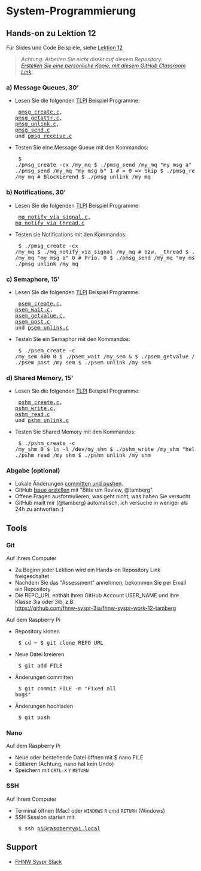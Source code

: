 # System-Programmierung
## Hands-on zu Lektion 12
Für Slides und Code Beispiele, siehe [Lektion 12](../../../fhnw-syspr/blob/master/12/README.md)

> *Achtung: Arbeiten Sie nicht direkt auf diesem Repository.*<br/>
> *[Erstellen Sie eine persönliche Kopie, mit diesem GitHub Classroom Link](https://classroom.github.com/a/gngE3Gkg).*

### a) Message Queues, 30'
* Lesen Sie die folgenden [TLPI](http://man7.org/tlpi/) Beispiel Programme:<pre>
[pmsg_create.c](http://man7.org/tlpi/code/online/book/pmsg/pmsg_create.c.html), [pmsg_getattr.c](http://man7.org/tlpi/code/online/book/pmsg/pmsg_getattr.c.html), [pmsg_unlink.c](http://man7.org/tlpi/code/online/book/pmsg/pmsg_unlink.c.html), [pmsg_send.c](http://man7.org/tlpi/code/online/book/pmsg/pmsg_send.c.html) und [pmsg_receive.c](http://man7.org/tlpi/code/online/book/pmsg/pmsg_receive.c.html)</pre>
* Testen Sie eine Message Queue mit den Kommandos:<pre>
    $ ./pmsg_create -cx /my_mq
    $ ./pmsg_send /my_mq "my msg a" 0 # Prio. 0
    $ ./pmsg_send /my_mq "my msg b" 1 # > 0 => Skip
    $ ./pmsg_receive /my_mq # Blockierend
    $ ./pmsg_unlink /my_mq</pre>

### b) Notifications, 30'
* Lesen Sie die folgenden [TLPI](http://man7.org/tlpi/) Beispiel Programme:<pre>
[mq_notify_via_signal.c](http://man7.org/tlpi/code/online/book/pmsg/mq_notify_via_signal.c.html), [mq_notify_via_thread.c](http://man7.org/tlpi/code/online/book/pmsg/mq_notify_via_thread.c.html)</pre>
* Testen sie Notifications mit den Kommandos:<pre>
$ ./pmsg_create -cx /my_mq
$ ./mq_notify_via_signal /my_mq # bzw. _thread
$ ./pmsg_send /my_mq "my msg a" 0 # Prio. 0
$ ./pmsg_send /my_mq "my msg b" 0
$ ./pmsg_unlink /my_mq</pre>

### c) Semaphore, 15'
* Lesen Sie die folgenden [TLPI](http://man7.org/tlpi/) Beispiel Programme:<pre>
[psem_create.c](http://man7.org/tlpi/code/online/book/psem/psem_create.c.html), [psem_wait.c](http://man7.org/tlpi/code/online/book/psem/psem_wait.c.html), [psem_getvalue.c](http://man7.org/tlpi/code/online/book/psem/psem_getvalue.c.html), [psem_post.c](http://man7.org/tlpi/code/online/book/psem/psem_post.c.html) und [psem_unlink.c](http://man7.org/tlpi/code/online/book/psem/psem_unlink.c.html)</pre>
* Testen Sie ein Semaphor mit den Kommandos:<pre>
$ ./psem_create -c /my_sem 600 0
$ ./psem_wait /my_sem &
$ ./psem_getvalue /my_sem
$ ./psem_post /my_sem
$ ./psem_unlink /my_sem</pre>

### d) Shared Memory, 15'
* Lesen Sie die folgenden [TLPI](http://man7.org/tlpi/) Beispiel Programme:<pre>
[pshm_create.c](http://man7.org/tlpi/code/online/book/pshm/pshm_create.c.html), [pshm_write.c](http://man7.org/tlpi/code/online/book/pshm/pshm_write.c.html), [pshm_read.c](http://man7.org/tlpi/code/online/book/pshm/pshm_read.c.html) und [pshm_unlink.c](http://man7.org/tlpi/code/online/book/pshm/pshm_unlink.c.html)</pre>
* Testen Sie Shared Memory mit den Kommandos:<pre>
$ ./pshm_create -c /my_shm 0
$ ls -l /dev/my_shm
$ ./pshm_write /my_shm "hello"
$ ./pshm_read /my_shm
$ ./pshm_unlink /my_shm</pre>

### Abgabe (optional)
* Lokale Änderungen [committen und pushen](#git).
* GitHub [Issue erstellen](../../issues/new) mit "Bitte um Review, @tamberg".
* Offene Fragen ausformulieren, was geht nicht, was haben Sie versucht.
* GitHub mailt mir (@tamberg) automatisch, ich versuche in weniger als 24h zu antworten :)

## Tools
### Git
Auf Ihrem Computer
* Zu Beginn jeder Lektion wird ein Hands-on Repository Link freigeschaltet
* Nachdem Sie das "Assessment" annehmen, bekommen Sie per Email ein Repository
* Die REPO_URL enthält Ihren GitHub Account USER_NAME und Ihre Klasse 3ia oder 3ib, z.B.<br/>
            https://github.com/fhnw-syspr-3ia/fhnw-syspr-work-12-tamberg

Auf dem Raspberry Pi
* Repository klonen<pre>
    $ cd ~
    $ git clone REPO_URL</pre>
* Neue Datei kreieren<pre>
    $ git add FILE</pre>
* Änderungen committen<pre>
    $ git commit FILE -m "Fixed all bugs"</pre>
* Änderungen hochladen<pre>
    $ git push</pre>

### Nano
Auf dem Raspberry Pi
* Neue oder bestehende Datei öffnen mit $ nano FILE
* Editieren (Achtung, nano hat kein Undo)
* Speichern mit `CRTL-X` `Y` `RETURN`

### SSH
Auf Ihrem Computer
* Terminal öffnen (Mac) oder `WINDOWS` `R` cmd `RETURN` (Windows)
* SSH Session starten mit<pre>
    $ ssh pi@raspberrypi.local</pre>

## Support
- [FHNW Syspr Slack](https://fhnw-syspr.slack.com/)
